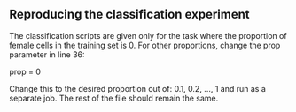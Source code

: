 ## Reproducing the classification experiment
The classification scripts are given only for the task where the proportion of female cells in the training set is 0. For other proportions, change the prop parameter in line 36: <br>

prop = 0 <br>

Change this to the desired proportion out of: 0.1, 0.2, ..., 1 and run as a separate job. The rest of the file should remain the same. <br>
